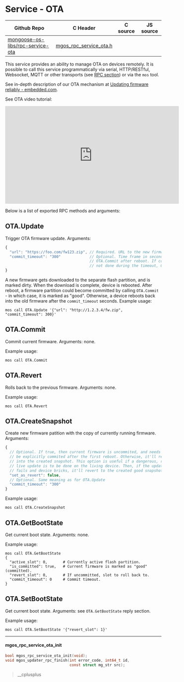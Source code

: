 # Service - OTA
| Github Repo | C Header | C source  | JS source |
| ----------- | -------- | --------  | ----------------- |
| [mongoose-os-libs/rpc-service-ota](https://github.com/mongoose-os-libs/rpc-service-ota) | [mgos_rpc_service_ota.h](https://github.com/mongoose-os-libs/rpc-service-ota/tree/master/include/mgos_rpc_service_ota.h) | &nbsp;  | &nbsp;         |



This service provides an ability to manage OTA on devices remotely.
It is possible to call this service programmatically via serial, HTTP/RESTful,
Websocket, MQTT or other transports
(see [RPC section](/docs/mongoose-os/userguide/rpc.md)) or via the `mos` tool.

See in-depth description of our OTA mechanism at
[Updating firmware reliably - embedded.com](http://www.embedded.com/design/prototyping-and-development/4443082/Updating-firmware-reliably).

See OTA video tutorial:

<iframe width="560" src="https://www.youtube.com/embed/o05sBDfaFO8"
  height="315" align="center" frameborder="0" allowfullscreen></iframe>

Below is a list of exported RPC methods and arguments:

## OTA.Update
Trigger OTA firmware update. Arguments:
```javascript
{
  "url": "https://foo.com/fw123.zip", // Required. URL to the new firmware.
  "commit_timeout": "300"             // Optional. Time frame in seconds to do
                                      // OTA.Commit after reboot. If commit is
                                      // not done during the timeout, OTA rolls back.
}
```

A new firmware gets downloaded to the separate flash partition,
and is marked dirty. When the download is complete, device is rebooted.
After reboot, a firmware partition could become committed by calling
`OTA.Commit` - in which case, it is marked as "good". Otherwise, a device
reboots back into the old firmware after the `commit_timeout` seconds.
Example usage:

<pre class="command-line language-bash" data-user="chris" data-host="localhost" data-output="2-100"><code>mos call OTA.Update '{"url": "http://1.2.3.4/fw.zip", "commit_timeout": 300}'</code></pre>


## OTA.Commit
Commit current firmware. Arguments: none.

Example usage:

<pre class="command-line language-bash" data-user="chris" data-host="localhost" data-output="2-100"><code>mos call OTA.Commit</code></pre>


## OTA.Revert
Rolls back to the previous firmware. Arguments: none.

Example usage:
<pre class="command-line language-bash" data-user="chris" data-host="localhost" data-output="2-100"><code>mos call OTA.Revert</code></pre>


## OTA.CreateSnapshot
Create new firmware patition with the copy of currently running firmware. Arguments:
```javascript
{
  // Optional. If true, then current firmware is uncommited, and needs to
  // be explicitly commited after the first reboot. Otherwise, it'll reboot
  // into the created snapshot. This option is useful if a dangerous, risky
  // live update is to be done on the living device. Then, if the update
  // fails and device bricks, it'll revert to the created good snapshot.
  "set_as_revert": false,
  // Optional. Same meaning as for OTA.Update
  "commit_timeout": "300"
}
```

Example usage:
<pre class="command-line language-bash" data-user="chris" data-host="localhost" data-output="2-100"><code>mos call OTA.CreateSnapshot</code></pre>


## OTA.GetBootState
Get current boot state. Arguments: none.

Example usage:
<pre class="command-line language-bash" data-user="chris" data-host="localhost" data-output="2-100"><code>mos call OTA.GetBootState
{
  "active_slot": 0,       # Currently active flash partition.
  "is_committed": true,   # Current firmware is marked as "good" (committed).
  "revert_slot": 0,       # If uncommitted, slot to roll back to.
  "commit_timeout": 0     # Commit timeout.
}</code></pre>

## OTA.SetBootState
Get current boot state. Arguments: see `OTA.GetBootState` reply section.

Example usage:
<pre class="command-line language-bash" data-user="chris" data-host="localhost" data-output="2-100"><code>mos call OTA.SetBootState '{"revert_slot": 1}'</code></pre>


 ----- 
#### mgos_rpc_service_ota_init

```c
bool mgos_rpc_service_ota_init(void);
void mgos_updater_rpc_finish(int error_code, int64_t id,
                             const struct mg_str src);
```
>  __cplusplus 
